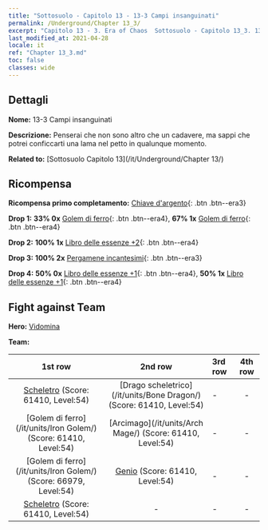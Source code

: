 ```yaml
---
title: "Sottosuolo - Capitolo 13 - 13-3 Campi insanguinati"
permalink: /Underground/Chapter 13_3/
excerpt: "Capitolo 13 - 3. Era of Chaos  Sottosuolo - Capitolo 13_3. 13-3 Campi insanguinati"
last_modified_at: 2021-04-28
locale: it
ref: "Chapter 13_3.md"
toc: false
classes: wide
---
```


## Dettagli

 **Nome:** 13-3 Campi insanguinati

 **Descrizione:** Penserai che non sono altro che un cadavere, ma sappi che potrei conficcarti una lama nel petto in qualunque momento.

 **Related to:** [Sottosuolo Capitolo 13](/it/Underground/Chapter 13/)

## Ricompensa

 **Ricompensa primo completamento:** [Chiave d'argento](/ItemsIT/con_693/){: .btn .btn--era3}

 **Drop 1:** **33% 0x** [Golem di ferro](/ItemsIT/unt_237/){: .btn .btn--era4}, **67% 1x** [Golem di ferro](/ItemsIT/unt_237/){: .btn .btn--era4}

 **Drop 2:** **100% 1x** [Libro delle essenze +2](/ItemsIT/mat_53/){: .btn .btn--era4}

 **Drop 3:** **100% 2x** [Pergamene incantesimi](/ItemsIT/con_694/){: .btn .btn--era3}

 **Drop 4:** **50% 0x** [Libro delle essenze +1](/ItemsIT/mat_46/){: .btn .btn--era4}, **50% 1x** [Libro delle essenze +1](/ItemsIT/mat_46/){: .btn .btn--era4}


## Fight against Team
 **Hero:** [Vidomina](/it/heroes/Vidomina/)

 **Team:**


  | 1st row | 2nd row | 3rd row | 4th row |
  |:----:|:----:|:----|:----:|
  | [Scheletro](/it/units/Skeleton/) (Score: 61410, Level:54)  | [Drago scheletrico](/it/units/Bone Dragon/) (Score: 61410, Level:54)  | - | - |
  | [Golem di ferro](/it/units/Iron Golem/) (Score: 61410, Level:54)  | [Arcimago](/it/units/Arch Mage/) (Score: 61410, Level:54)  | - | - |
  | [Golem di ferro](/it/units/Iron Golem/) (Score: 66979, Level:54)  | [Genio](/it/units/Genie/) (Score: 61410, Level:54)  | - | - |
  | [Scheletro](/it/units/Skeleton/) (Score: 61410, Level:54)  | - | - | - |


